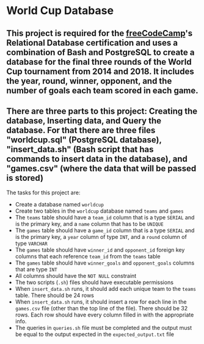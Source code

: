 # World Cup Database

## This project is required for the [freeCodeCamp](www.freecodecamp.org)'s Relational Database certification and uses a combination of Bash and PostgreSQL to create a database for the final three rounds of the World Cup tournament from 2014 and 2018. It includes the year, round, winner, opponent, and the number of goals each team scored in each game.

## There are three parts to this project: Creating the database, Inserting data, and Query the database. For that there are three files "worldcup.sql" (PostgreSQL database), "insert_data.sh" (Bash script that has commands to insert data in the database), and "games.csv" (where the data that will be passed is stored)

The tasks for this project are:

- Create a database named `worldcup`
- Create two tables in the `worldcup` database named `teams` and `games`
- The `teams` table should have a `team_id` column that is a type `SERIAL` and is the primary key, and a `name` column that has to be `UNIQUE`
- The `games` table should have a `game_id` column that is a type `SERIAL` and is the primary key, a `year` column of type `INT`, and a `round` column of type `VARCHAR`
- The `games` table should have `winner_id` and `opponent_id` foreign key columns that each reference `team_id` from the `teams` table
- The `games` table should have `winner_goals` and `opponent_goals` columns that are type `INT`
- All columns should have the `NOT NULL` constraint
- The two scripts (`.sh`) files should have executable permissions
- When `insert_data.sh` runs, it should add each unique team to the `teams` table. There should be 24 rows
- When `insert_data.sh` runs, it should insert a row for each line in the `games.csv` file (other than the top line of the file). There should be 32 rows. Each row should have every column filled in with the appropriate info.
- The queries in `queries.sh` file must be completed and the output must be equal to the output expected in the `expected_output.txt` file
